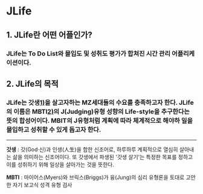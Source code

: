 # JLife
## 1. JLife란 어떤 어플인가?
### JLife는 To Do List와 몰입도 및 성취도 평가가 합쳐진 시간 관리 어플리케이션이다.
## 2. JLife의 목적
### JLife는 **갓생**[1)](#godlife)을 살고자하는 MZ세대들의 수요를 충족하고자 한다. JLife의 이름은 MBTI[2)](#mbti)의 J(Judging)유형 성향의 Life-style을 추구한다는 뜻의 합성어이다. MBIT의 J유형처럼 계획에 따라 체계적으로 해야하 일을 몰입하고 성취할 수 있게 돕고자 한다.



------------------------

<a id="godlife"></a>
**갓생** : 갓(God·신)과 인생(人生)을 합한 신조어로, 하루하루 계획적으로 열심히 살아내는 삶을 의미하는 신조어이다. 또 갓생에서 파생된 '갓생 살기'는 특정한 목표를 정하고 이를 성취하기 위해 일상을 살아가는 것을 뜻한다.

<a id="mbti"></a>
**MBTI** : 마이어스(Myers)와 브릭스(Briggs)가 융(Jung)의 심리 유형론을 토대로 고안한 자기 보고식 성격 유형 검사


